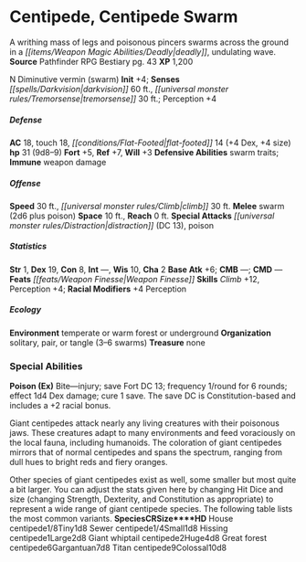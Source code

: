 ﻿---
cssclass: [monsters]
title1: Centipede, Centipede Swarm
desc_short: A writhing mass of legs and poisonous pincers swarms across the ground
  in a deadly, undulating wave.
title2: Centipede Swarm
CR: 4
sources:
- name: Pathfinder RPG Bestiary
  page: 43
  link: http://paizo.com/products/btpy8auu?Pathfinder-Roleplaying-Game-Bestiary
XP: 1200
alignment: N
size: Diminutive
type: vermin
subtypes:
- swarm
initiative:
  bonus: 4
senses:
  darkvision: 60
  tremorsense: 30
AC:
  AC: 18
  touch: 18
  flat_footed: 14
  components:
    dex: 4
    size: 4
HP:
  HP: 31
  long: 9d8-9
saves:
  fort: 5
  ref: 7
  will: 3
defensive_abilities:
- swarm traits
immunities:
- weapon damage
speeds:
  base: 30
  climb: 30
attacks:
  melee:
  - - text: swarm (2d6 plus poison)
      entries:
      - - damage: 2d6
        - effect: poison
      attack: swarm
  special:
  - distraction (DC 13)
  - poison
space: 10
reach: 0
ability_scores:
  STR: 1
  DEX: 19
  CON: 8
  INT:
  WIS: 10
  CHA: 2
BAB: 6
CMB:
CMD:
feats:
- is_bonus: true
  name: Weapon Finesse
skills:
  Climb: 12
  Perception: 4
  _racial_mods:
    Perception:
      _: 4
ecology:
  environment: temperate or warm forest or underground
  organization: solitary, pair, or tangle (3-6 swarms)
  treasure_type: none
special_abilities:
  Poison (Ex): |-
    Bite-injury; save Fort DC 13; frequency 1/round for 6 rounds; effect 1d4 Dex damage; cure 1 save. The save DC is Constitution-based and includes a +2 racial bonus.

    Giant centipedes attack nearly any living creatures with their poisonous jaws. These creatures adapt to many environments and feed voraciously on the local fauna, including humanoids. The coloration of giant centipedes mirrors that of normal centipedes and spans the spectrum, ranging from dull hues to bright reds and fiery oranges.

    Other species of giant centipedes exist as well, some smaller but most quite a bit larger. You can adjust the stats given here by changing Hit Dice and size (changing Strength, Dexterity, and Constitution as appropriate) to represent a wide range of giant centipede species. The following table lists the most common variants.

    SpeciesCRSizeHD House centipede1/8Tiny1d8 Sewer centipede1/4Small1d8 Hissing centipede1Large2d8 Giant whiptail centipede2Huge4d8 Great forest centipede6Gargantuan7d8 Titan centipede9Colossal10d8
desc_long: ''

---

# Centipede, Centipede Swarm
A writhing mass of legs and poisonous pincers swarms across the ground in a _[[items/Weapon Magic Abilities/Deadly|deadly]]_, undulating wave.
**Source** Pathfinder RPG Bestiary pg. 43
**XP** 1,200

N Diminutive vermin (swarm)
**Init** +4; **Senses** _[[spells/Darkvision|darkvision]]_ 60 ft., _[[universal monster rules/Tremorsense|tremorsense]]_ 30 ft.; Perception +4

##### Defense

**AC** 18, touch 18, _[[conditions/Flat-Footed|flat-footed]]_ 14 (+4 Dex, +4 size)
**hp** 31 (9d8–9)
**Fort** +5, **Ref** +7, **Will** +3
**Defensive Abilities** swarm traits; **Immune** weapon damage

##### Offense
**Speed** 30 ft., _[[universal monster rules/Climb|climb]]_ 30 ft.
**Melee** swarm (2d6 plus poison)
**Space** 10 ft., **Reach** 0 ft.
**Special Attacks** _[[universal monster rules/Distraction|distraction]]_ (DC 13), poison

##### Statistics
**Str** 1, **Dex** 19, **Con** 8, **Int** —, **Wis** 10, **Cha** 2
**Base Atk** +6; **CMB** —; **CMD** —
**Feats** _[[feats/Weapon Finesse|Weapon Finesse]]_
**Skills** _Climb_ +12, Perception +4; **Racial Modifiers** +4 Perception

##### Ecology

**Environment** temperate or warm forest or underground
**Organization** solitary, pair, or tangle (3–6 swarms)
**Treasure** none

### Special Abilities

**Poison (Ex)** Bite—injury; save Fort DC 13; frequency 1/round for 6 rounds; effect 1d4 Dex damage; cure 1 save. The save DC is Constitution-based and includes a +2 racial bonus.

Giant centipedes attack nearly any living creatures with their poisonous jaws. These creatures adapt to many environments and feed voraciously on the local fauna, including humanoids. The coloration of giant centipedes mirrors that of normal centipedes and spans the spectrum, ranging from dull hues to bright reds and fiery oranges.

Other species of giant centipedes exist as well, some smaller but most quite a bit larger. You can adjust the stats given here by changing Hit Dice and size (changing Strength, Dexterity, and Constitution as appropriate) to represent a wide range of giant centipede species. The following table lists the most common variants.
**Species****CR****Size****HD** House centipede1/8Tiny1d8 Sewer centipede1/4Small1d8 Hissing centipede1Large2d8 Giant whiptail centipede2Huge4d8 Great forest centipede6Gargantuan7d8 Titan centipede9Colossal10d8
